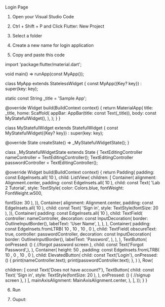 Login Page

1. Open your Visual Studio Code
2. Ctrl + Shift + P and Click Flutter: New Project


3. Select a folder
4. Create a new name for login application


5. Copy and paste this code

import 'package:flutter/material.dart';

void main() => runApp(const MyApp());

class MyApp extends StatelessWidget {
const MyApp({Key? key}) : super(key: key);

static const String _title = 'Sample App';

@override
Widget build(BuildContext context) {
return MaterialApp(
title: _title,
home: Scaffold(
appBar: AppBar(title: const Text(_title)),
body: const MyStatefulWidget(),
),
);
}
}

class MyStatefulWidget extends StatefulWidget {
const MyStatefulWidget({Key? key}) : super(key: key);

@override
State<MyStatefulWidget> createState() => _MyStatefulWidgetState();
}

class _MyStatefulWidgetState extends State<MyStatefulWidget> {
TextEditingController nameController = TextEditingController();
TextEditingController passwordController = TextEditingController();

@override
Widget build(BuildContext context) {
return Padding(
padding: const EdgeInsets.all( 10 ),
child: ListView(
children: <Widget>[
Container(
alignment: Alignment.center,
padding: const EdgeInsets.all( 10 ),
child: const Text(
'Lab 2 Tutorial',
style: TextStyle(
color: Colors.blue,
fontWeight: FontWeight.w500,


fontSize: 30 ),
)),
Container(
alignment: Alignment.center,
padding: const EdgeInsets.all( 10 ),
child: const Text(
'Sign in',
style: TextStyle(fontSize: 20 ),
)),
Container(
padding: const EdgeInsets.all( 10 ),
child: TextField(
controller: nameController,
decoration: const InputDecoration(
border: OutlineInputBorder(),
labelText: 'User Name',
),
),
),
Container(
padding: const EdgeInsets.fromLTRB( 10 , 10 , 10 , 0 ),
child: TextField(
obscureText: true,
controller: passwordController,
decoration: const InputDecoration(
border: OutlineInputBorder(),
labelText: 'Password',
),
),
),
TextButton(
onPressed: () {
//forgot password screen
},
child: const Text('Forgot Password',),
),
Container(
height: 50 ,
padding: const EdgeInsets.fromLTRB( 10 , 0 , 10 , 0 ),
child: ElevatedButton(
child: const Text('Login'),
onPressed: () {
print(nameController.text);
print(passwordController.text);
},
)
),
Row(


children: <Widget>[
const Text('Does not have account?'),
TextButton(
child: const Text(
'Sign in',
style: TextStyle(fontSize: 20 ),
),
onPressed: () {
//signup screen
},
)
],
mainAxisAlignment: MainAxisAlignment.center,
),
],
));
}
}

6. Run


7. Ouput:


